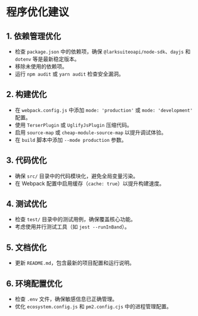 # 程序优化建议

## 1. 依赖管理优化
- 检查 `package.json` 中的依赖项，确保 `@larksuiteoapi/node-sdk`、`dayjs` 和 `dotenv` 等是最新稳定版本。
- 移除未使用的依赖项。
- 运行 `npm audit` 或 `yarn audit` 检查安全漏洞。

## 2. 构建优化
- 在 `webpack.config.js` 中添加 `mode: 'production'` 或 `mode: 'development'` 配置。
- 使用 `TerserPlugin` 或 `UglifyJsPlugin` 压缩代码。
- 启用 `source-map` 或 `cheap-module-source-map` 以提升调试体验。
- 在 `build` 脚本中添加 `--mode production` 参数。

## 3. 代码优化
- 确保 `src/` 目录中的代码模块化，避免全局变量污染。
- 在 Webpack 配置中启用缓存（`cache: true`）以提升构建速度。

## 4. 测试优化
- 检查 `test/` 目录中的测试用例，确保覆盖核心功能。
- 考虑使用并行测试工具（如 `jest --runInBand`）。

## 5. 文档优化
- 更新 `README.md`，包含最新的项目配置和运行说明。

## 6. 环境配置优化
- 检查 `.env` 文件，确保敏感信息已正确管理。
- 优化 `ecosystem.config.js` 和 `pm2.config.cjs` 中的进程管理配置。